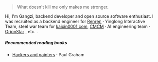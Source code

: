 > What doesn't kill me only makes me stronger.

Hi, I'm Gangzi, backend developer and open source software enthusiast. I was recruited as a backend engineer for [Renren](http://renren.com/)  · Yinglong Interactive Team, steel war team for [kaixin0001.com](http://www.kaixin001.com/),  [CMCM](https://www.cmcm.com/)  · AI engineering team  · [OrionStar](https://www.ainirobot.com/) , etc. .

##### Recommended reading books

- [Hackers and painters][1] · Paul Graham

[1]: https://book.douban.com/subject/6021440/

